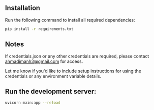 ## Installation

Run the following command to install all required dependencies:

```bash
pip install -r requirements.txt
```

## Notes

If credentials.json or any other credentials are required, please contact ahmadimanh3@gmail.com for access.

Let me know if you'd like to include setup instructions for using the credentials or any environment variable details.

## Run the development server:
```bash
uvicorn main:app --reload
```



